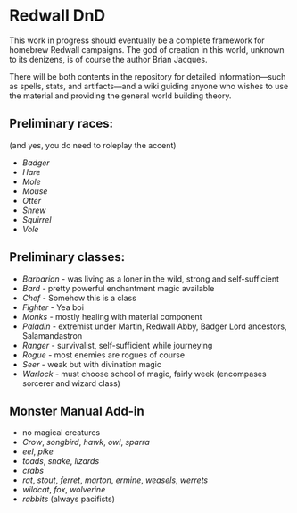 # Redwall DnD

This work in progress should eventually be a complete framework for homebrew Redwall campaigns. The god of creation in this world, unknown to its denizens, is of course the author Brian Jacques.

There will be both contents in the repository for detailed information—such as spells, stats, and artifacts—and a wiki guiding anyone who wishes to use the material and providing the general world building theory.

## Preliminary races: 
(and yes, you do need to roleplay the accent)
- *Badger*
- *Hare*
- *Mole*
- *Mouse*
- *Otter*
- *Shrew*
- *Squirrel*
- *Vole*

## Preliminary classes:
- *Barbarian* - was living as a loner in the wild, strong and self-sufficient
- *Bard* - pretty powerful enchantment magic available
- *Chef* - Somehow this is a class
- *Fighter* - Yea boi
- *Monks* - mostly healing with material component
- *Paladin* - extremist under Martin, Redwall Abby, Badger Lord ancestors, Salamandastron
- *Ranger* - survivalist, self-sufficient while journeying
- *Rogue* - most enemies are rogues of course
- *Seer* - weak but with divination magic
- *Warlock* - must choose school of magic, fairly week (encompases sorcerer and wizard class)

## Monster Manual Add-in
- no magical creatures
- *Crow*, *songbird*, *hawk*, *owl*, *sparra* 
- *eel*, *pike* 
- *toads*, *snake*, *lizards*
- *crabs*
- *rat*, *stout*, *ferret*, *marton*, *ermine*, *weasels*, *werrets*
- *wildcat*, *fox*, *wolverine*
- *rabbits* (always pacifists)
